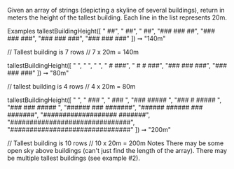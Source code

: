 Given an array of strings (depicting a skyline of several buildings), return in meters the height of the tallest building. Each line in the list represents 20m.

Examples
tallestBuildingHeight([
  "            ##",
  "            ##",
  "            ##",
  "###   ###   ##",
  "###   ###   ###",
  "###   ###   ###",
  "###   ###   ###"
]) ➞ "140m"

// Tallest building is 7 rows
// 7 x 20m = 140m

tallestBuildingHeight([
  "               ",
  "               ",
  "               ",
  "       #    ###",
  "      # #   ###",
  "###   ###   ###",
  "###   ###   ###"
]) ➞ "80m"

// tallest building is 4 rows
// 4 x 20m = 80m

tallestBuildingHeight([
  "                              ",
  "                         ###  ",
  "                         ###  ",
  "###                    #####  ",
  "###      #             #####  ",
  "###     ###            #####  ",
  "######  ###            #######",
  "######  ######  ###    #######",
  "###################    #######",
  "###############################",
  "###############################"
]) ➞ "200m"

// Tallest building is 10 rows
// 10 x 20m = 200m
Notes
There may be some open sky above buildings (can't just find the length of the array).
There may be multiple tallest buildings (see example #2).